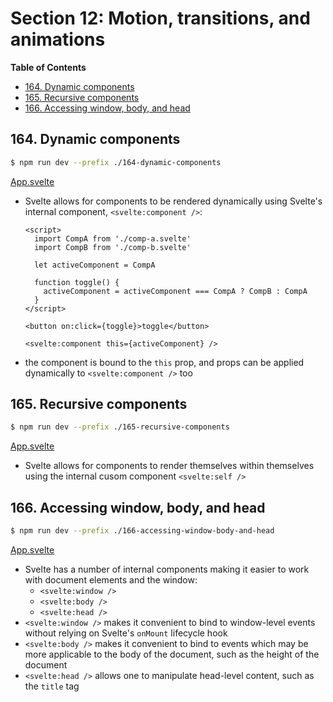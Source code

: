 # Section 12: Motion, transitions, and animations


<!-- START doctoc generated TOC please keep comment here to allow auto update -->
<!-- DON'T EDIT THIS SECTION, INSTEAD RE-RUN doctoc TO UPDATE -->
**Table of Contents**

- [164. Dynamic components](#164-dynamic-components)
- [165. Recursive components](#165-recursive-components)
- [166. Accessing window, body, and head](#166-accessing-window-body-and-head)

<!-- END doctoc generated TOC please keep comment here to allow auto update -->

## 164. Dynamic components

```bash
$ npm run dev --prefix ./164-dynamic-components
```

[App.svelte](./164-dynamic-components/src/App.svelte)

- Svelte allows for components to be rendered dynamically using Svelte's
    internal component, `<svelte:component />`:

    ```svelte
    <script>
      import CompA from './comp-a.svelte'
      import CompB from './comp-b.svelte'

      let activeComponent = CompA

      function toggle() {
        activeComponent = activeComponent === CompA ? CompB : CompA
      }
    </script>

    <button on:click={toggle}>toggle</button>

    <svelte:component this={activeComponent} />
    ```
- the component is bound to the `this` prop, and props can be applied
    dynamically to `<svelte:component />` too

## 165. Recursive components

```bash
$ npm run dev --prefix ./165-recursive-components
```

[App.svelte](./165-recursive-components/src/App.svelte)

- Svelte allows for components to render themselves within themselves using the
    internal cusom component `<svelte:self />`

## 166. Accessing window, body, and head

```bash
$ npm run dev --prefix ./166-accessing-window-body-and-head
```

[App.svelte](./166-accessing-window-body-and-head/src/App.svelte)

- Svelte has a number of internal components making it easier to work with
    document elements and the window:
    - `<svelte:window />`
    - `<svelte:body />`
    - `<svelte:head />`
- `<svelte:window />` makes it convenient to bind to window-level events without
    relying on Svelte's `onMount` lifecycle hook
- `<svelte:body />` makes it convenient to bind to events which may be more
    applicable to the body of the document, such as the height of the document
- `<svelte:head />` allows one to manipulate head-level content, such as the
    `title` tag
